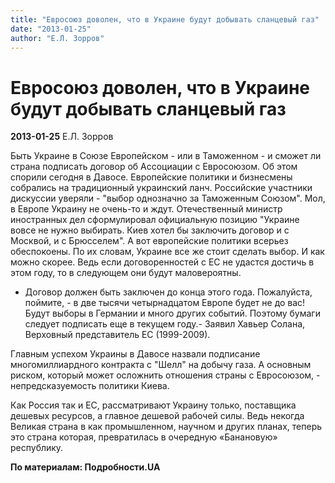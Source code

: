 ```yaml
---
title: "Евросоюз доволен, что в Украине будут добывать сланцевый газ"
date: "2013-01-25"
author: "Е.Л. Зорров"
---
```


# Евросоюз доволен, что в Украине будут добывать сланцевый газ

**2013-01-25** Е.Л. Зорров

Быть Украине в Союзе Европейском - или в Таможенном - и сможет ли страна подписать договор об Ассоциации с Евросоюзом. Об этом спорили сегодня в Давосе. Европейские политики и бизнесмены собрались на традиционный украинский ланч. Российские участники дискуссии уверяли - "выбор однозначно за Таможенным Союзом". Мол, в Европе Украину не очень-то и ждут. Отечественный министр иностранных дел сформулировал официальную позицию "Украине вовсе не нужно выбирать. Киев хотел бы заключить договор и с Москвой, и с Брюсселем". А вот европейские политики всерьез обеспокоены. По их словам, Украине все же стоит сделать выбор. И как можно скорее. Ведь если договоренностей с ЕС не удастся достичь в этом году, то в следующем они будут маловероятны.

- Договор должен быть заключен до конца этого года. Пожалуйста, поймите, - в две тысячи четырнадцатом Европе будет не до вас! Будут выборы в Германии и много других событий. Поэтому бумаги следует подписать еще в текущем году.- Заявил Хавьер Солана, Верховный представитель ЕС (1999-2009).

Главным успехом Украины в Давосе назвали подписание многомиллиардного контракта с "Шелл" на добычу газа. А основным риском, который может осложнить отношения страны с Евросоюзом, - непредсказуемость политики Киева.

Как Россия так и ЕС, рассматривают Украину только, поставщика дешевых ресурсов, а главное дешевой рабочей силы. Ведь некогда Великая страна в как промышленном, научном и других планах, теперь это страна которая, превратилась в очередную «Банановую» республику.

**По материалам: Подробности.UA**